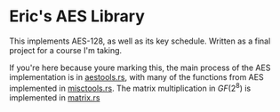 # Eric's AES Library
This implements AES-128, as well as its key schedule. Written as a final project for a course I'm taking.

If you're here because youre marking this, the main process of the AES implementation is in [aestools.rs](src/aestools.rs), with many of the functions from AES implemented in [misctools.rs](src/misctools.rs). The matrix multiplication in $GF(2^8)$ is implemented in [matrix.rs](src/matrix.rs)
